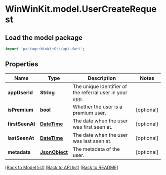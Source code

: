 # WinWinKit.model.UserCreateRequest

## Load the model package
```dart
import 'package:WinWinKit/api.dart';
```

## Properties
Name | Type | Description | Notes
------------ | ------------- | ------------- | -------------
**appUserId** | **String** | The unique identifier of the referral user in your app. | 
**isPremium** | **bool** | Whether the user is a premium user. | [optional] 
**firstSeenAt** | [**DateTime**](DateTime.md) | The date when the user was first seen at. | [optional] 
**lastSeenAt** | [**DateTime**](DateTime.md) | The date when the user was last seen at. | [optional] 
**metadata** | [**JsonObject**](.md) | The metadata of the user. | [optional] 

[[Back to Model list]](../README.md#documentation-for-models) [[Back to API list]](../README.md#documentation-for-api-endpoints) [[Back to README]](../README.md)



